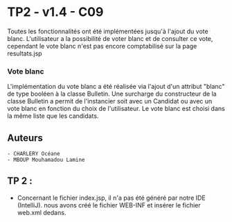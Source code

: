 # TP2 - v1.4 - C09

Toutes les fonctionnalités ont été implémentées jusqu'à l'ajout du vote blanc. L'utilisateur a la possibilité de voter blanc et de consulter ce vote, cependant le vote blanc n'est pas encore comptabilisé sur la page resultats.jsp

### Vote blanc
L'implémentation du vote blanc a été réalisée via l'ajout d'un attribut "blanc" de type booléen à la classe Bulletin. Une surcharge du constructeur de la classe Bulletin a permit de l'instancier soit avec un Candidat ou avec un vote blanc en fonction du choix de l'utilisateur. 
Le vote blanc est choisi dans la même liste que les candidats.

## Auteurs

    - CHARLERY Océane
    - MBOUP Mouhamadou Lamine
  
## TP 2 :

   * Concernant le fichier index.jsp, il n'a pas été généré par notre IDE (IntelliJ).
    nous avons créé le fichier WEB-INF et insérer le fichier web.xml dedans.
